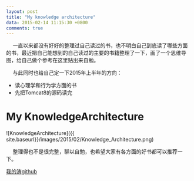 ```yaml
---
layout: post
title: "My knowledge architecture"
data: 2015-02-14 11:15:30 +0800
comments: true
---
```


&emsp; 一直以来都没有好好的整理过自己读过的书，也不明白自己到底读了哪些方面的书，最近把自己能想到的自己读过的主要的书籍整理了一下，画了一个思维导图，给自己做个参考在这里贴出来自勉。

&emsp; 与此同时也给自己定一下2015年上半年的方向：

* 读心理学和行为学方面的书
* 先把Tomcat8的源码读完

My KnowledgeArchitecture
========================
![KnowledgeArchitecture]({{ site.baseurl}}/images/2015/02/Knowledge_Architecture.png)

&emsp; 整理得也不是很完整，聊以自勉，也希望大家有各方面的好书都可以推荐一下。

[我的渣github](http://github.com/KatsuraKotarou)
